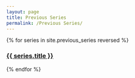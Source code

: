 ```yaml
---
layout: page
title: Previous Series
permalink: /Previous Series/
---
```


{% for series in site.previous_series reversed %}
  <h3>
    <a href="{{ series.url | relative_url }}">
      {{ series.title }}
    </a>
  </h3>
{% endfor %}
